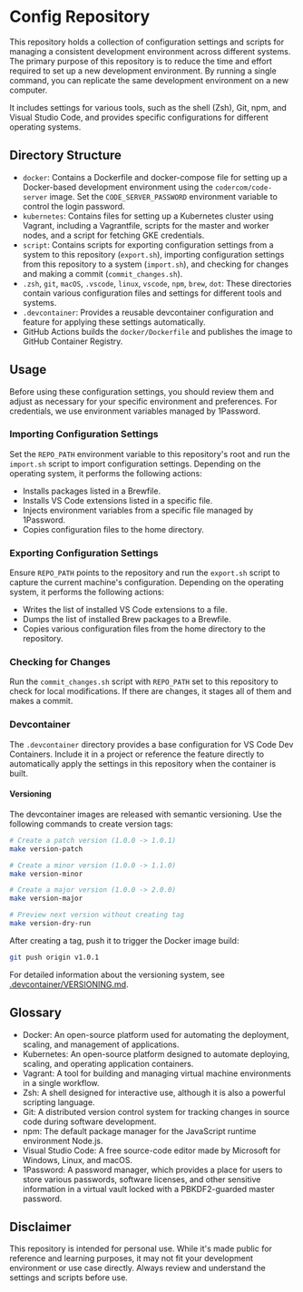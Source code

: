 # Config Repository

This repository holds a collection of configuration settings and scripts for managing a consistent development environment across different systems. The primary purpose of this repository is to reduce the time and effort required to set up a new development environment. By running a single command, you can replicate the same development environment on a new computer.

It includes settings for various tools, such as the shell (Zsh), Git, npm, and Visual Studio Code, and provides specific configurations for different operating systems.

## Directory Structure

- `docker`: Contains a Dockerfile and docker-compose file for setting up a Docker-based development environment using the `codercom/code-server` image. Set the `CODE_SERVER_PASSWORD` environment variable to control the login password.
- `kubernetes`: Contains files for setting up a Kubernetes cluster using Vagrant, including a Vagrantfile, scripts for the master and worker nodes, and a script for fetching GKE credentials.
- `script`: Contains scripts for exporting configuration settings from a system to this repository (`export.sh`), importing configuration settings from this repository to a system (`import.sh`), and checking for changes and making a commit (`commit_changes.sh`).
- `.zsh`, `git`, `macOS`, `.vscode`, `linux`, `vscode`, `npm`, `brew`, `dot`: These directories contain various configuration files and settings for different tools and systems.
- `.devcontainer`: Provides a reusable devcontainer configuration and feature for applying these settings automatically.
- GitHub Actions builds the `docker/Dockerfile` and publishes the image to GitHub Container Registry.

## Usage

Before using these configuration settings, you should review them and adjust as necessary for your specific environment and preferences. For credentials, we use environment variables managed by 1Password.

### Importing Configuration Settings

Set the `REPO_PATH` environment variable to this repository's root and run the `import.sh` script to import configuration settings. Depending on the operating system, it performs the following actions:

- Installs packages listed in a Brewfile.
- Installs VS Code extensions listed in a specific file.
- Injects environment variables from a specific file managed by 1Password.
- Copies configuration files to the home directory.

### Exporting Configuration Settings

Ensure `REPO_PATH` points to the repository and run the `export.sh` script to capture the current machine's configuration. Depending on the operating system, it performs the following actions:

- Writes the list of installed VS Code extensions to a file.
- Dumps the list of installed Brew packages to a Brewfile.
- Copies various configuration files from the home directory to the repository.

### Checking for Changes

Run the `commit_changes.sh` script with `REPO_PATH` set to this repository to check for local modifications. If there are changes, it stages all of them and makes a commit.

### Devcontainer

The `.devcontainer` directory provides a base configuration for VS Code Dev Containers. Include it in a project or reference the feature directly to automatically apply the settings in this repository when the container is built.

#### Versioning

The devcontainer images are released with semantic versioning. Use the following commands to create version tags:

```bash
# Create a patch version (1.0.0 -> 1.0.1)
make version-patch

# Create a minor version (1.0.0 -> 1.1.0)
make version-minor

# Create a major version (1.0.0 -> 2.0.0)
make version-major

# Preview next version without creating tag
make version-dry-run
```

After creating a tag, push it to trigger the Docker image build:
```bash
git push origin v1.0.1
```

For detailed information about the versioning system, see [.devcontainer/VERSIONING.md](.devcontainer/VERSIONING.md).

## Glossary

- Docker: An open-source platform used for automating the deployment, scaling, and management of applications.
- Kubernetes: An open-source platform designed to automate deploying, scaling, and operating application containers.
- Vagrant: A tool for building and managing virtual machine environments in a single workflow.
- Zsh: A shell designed for interactive use, although it is also a powerful scripting language.
- Git: A distributed version control system for tracking changes in source code during software development.
- npm: The default package manager for the JavaScript runtime environment Node.js.
- Visual Studio Code: A free source-code editor made by Microsoft for Windows, Linux, and macOS.
- 1Password: A password manager, which provides a place for users to store various passwords, software licenses, and other sensitive information in a virtual vault locked with a PBKDF2-guarded master password.

## Disclaimer

This repository is intended for personal use. While it's made public for reference and learning purposes, it may not fit your development environment or use case directly. Always review and understand the settings and scripts before use.
